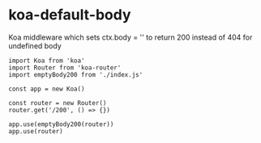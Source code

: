 # koa-default-body
Koa middleware which sets ctx.body = '' to return 200 instead of 404 for undefined body


```
import Koa from 'koa'
import Router from 'koa-router'
import emptyBody200 from './index.js'

const app = new Koa()

const router = new Router()
router.get('/200', () => {})

app.use(emptyBody200(router))
app.use(router)

```
